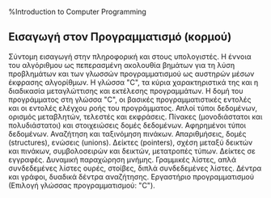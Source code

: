 %Introduction to Computer Programming

## Εισαγωγή στον Προγραμματισμό (κορμού)

Σύντομη εισαγωγή στην πληροφορική και στους υπολογιστές. Η έννοια του αλγόριθμου ως πεπερασμένη ακολουθία βημάτων για τη λύση προβλημάτων και των γλωσσών προγραμματισμού ως αυστηρών μέσων έκφρασης αλγορίθμων. Η γλώσσα "C", τα κύρια χαρακτηριστικά της και η διαδικασία μεταγλώττισης και εκτέλεσης προγραμμάτων. Η δομή του προγράμματος στη γλώσσα "C", οι βασικές προγραμματιστικές εντολές και οι εντολές ελέγχου ροής του προγράμματος. Απλοί τύποι δεδομένων, ορισμός μεταβλητών, τελεστές και εκφράσεις. Πίνακες (μονοδιάστατοι και πολυδιάστατοι) και στοιχειώσεις δομές δεδομένων. Αφηρημένοι τύποι δεδομένων. Αναζήτηση και ταξινόμηση πινάκων. Απαριθμήσεις, δομές (structures), ενώσεις (unions). Δείκτες (pointers), σχέση μεταξύ δεικτών και πινάκων, συμβολοσειρών και δεικτών, μετατροπές τύπων. Δείκτες σε εγγραφές. Δυναμική παραχώρηση μνήμης. Γραμμικές λίστες, απλά συνδεδεμένες λίστες ουρές, στοίβες, διπλά συνδεδεμένες λίστες. Δέντρα και γράφοι, δυαδικά δέντρα αναζήτησης. Εργαστήριο προγραμματισμού (Επιλογή γλώσσας προγραμματισμού: "C").